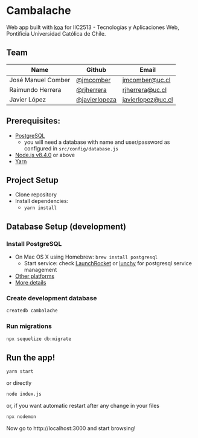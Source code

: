 # Cambalache

Web app built with [koa](http://koajs.com/) for IIC2513 - Tecnologías y Aplicaciones Web, Pontificia Universidad Católica de Chile.

## Team

| Name             | Github                                           | Email             |
|--------------------|--------------------------------------------------|-------------------|
| José Manuel Comber | [@jmcomber](https://github.com/jmcomber)         | jmcomber@uc.cl    |
| Raimundo Herrera   | [@rjherrera](https://github.com/rjherrera)       | rjherrera@uc.cl   |
| Javier López       | [@javierlopeza](https://github.com/javierlopeza) | javierlopez@uc.cl |

## Prerequisites:
* [PostgreSQL](https://github.com/IIC2513-2017-2/syllabus/wiki/Getting-Started#postgresql)
  * you will need a database with name and user/password as configured in `src/config/database.js`
* [Node.js v8.4.0](https://github.com/IIC2513-2017-2/syllabus/wiki/Node.js) or above
* [Yarn](https://yarnpkg.com)

## Project Setup

* Clone repository
* Install dependencies:
  * `yarn install`

## Database Setup (development)

### Install PostgreSQL
* On Mac OS X using Homebrew: `brew install postgresql`
  * Start service: check [LaunchRocket](https://github.com/jimbojsb/launchrocket) or [lunchy](https://www.moncefbelyamani.com/how-to-install-postgresql-on-a-mac-with-homebrew-and-lunchy/) for postgresql service management
* [Other platforms](https://www.postgresql.org/download/)
* [More details](https://github.com/IIC2513-2017-2/syllabus/wiki/Getting-Started#postgresql)

### Create development database

```sh
createdb cambalache
```

### Run migrations
```sh
npx sequelize db:migrate
```

## Run the app!

```sh
yarn start
```

or directly

```sh
node index.js
```

or, if you want automatic restart after any change in your files

```sh
npx nodemon
```

Now go to http://localhost:3000 and start browsing!
